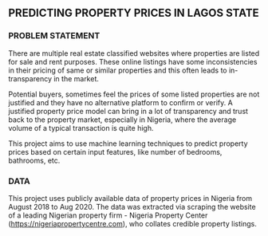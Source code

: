 ## PREDICTING PROPERTY PRICES IN LAGOS STATE

### PROBLEM STATEMENT

There are multiple real estate classified websites where properties are listed for sale and rent purposes. These online listings have some inconsistencies in their pricing of same or similar properties and this often leads to in-transparency in the market.

Potential buyers, sometimes feel the prices of some listed properties are not justified and they have no alternative platform to confirm or verify. A justified property price model can bring in a lot of transparency and trust back to the property market, especially in Nigeria, where the average volume of a typical transaction is quite high.

This project aims to use machine learning techniques to predict property prices based on certain input features, like number of bedrooms, bathrooms, etc.

### DATA

This project uses publicly available data of property prices in Nigeria from August 2018 to Aug 2020. The data was extracted via scraping the website of a leading Nigerian property firm - Nigeria Property Center (https://nigeriapropertycentre.com), who collates credible property listings.
